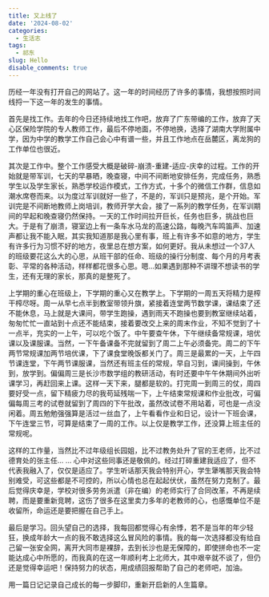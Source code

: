 ```yaml
---
title: 又上线了
date: '2024-08-02'
categories:
  - 生活志
tags:
  - 祁东
slug: Hello
disable_comments: true
---
```


历经一年没有打开自己的网站了。这一年的时间经历了许多的事情，我想按照时间线捋一下这一年的发生的事情。

首先是找工作。去年的今日还持续地找工作吧，放弃了广东带编的工作，放弃了天心区保险学院的专人教师工作，最后不停地面，不停地换，选择了湖南大学附属中学，因为中学的教学工作自己会心中有谱一些，并且工作地点在岳麓区，离龙狗的工作单位也很近。

其次是工作中。整个工作感受大概是破碎-崩溃-重建-适应-庆幸的过程。工作的开始就是带军训，七天的早暴晒，晚查寝，中间不间断地安排任务，完成任务，熟悉学生以及学生家长，熟悉学校运作模式，工作方式，十多个的微信工作群，信息如潮水席卷而来。以为度过军训就好一些了，不是的，军训只是预兆，是个开始。军训完是不间断地教师上岗培训，教师开学大会，接了一系列的教学任务，在军训期间的早起和晚查寝仍然保持。一天的工作时间拉开巨长，任务也巨多，挑战也巨大。于是有了崩溃，寝室边上有一条车水马龙的高速公路，每晚汽车鸣笛声、加速声都让我不能入眠，其实我知道那是我心里有事，班上有许多不如意的地方，学生有许多行为习惯不好的地方，夜里总在想方案，如何更好。我从未想过一个37人的班级要花这么大的心思，从班干部的任命、班级的操行分制度、每个月的月考表彰、平常的各种活动，样样都花很多心思。嗯...如果遇到那种不讲理不想读书的学生，还有无理的家长，那真的是整死了。

上学期的重心在班级上，下学期的重心又在教学上。下学期的一周五天将精力是榨干榨尽呀。周一从早七点半到教室带领升旗，紧接着连堂两节数学课，课结束了还不能休息，马上就是大课间，带学生跑操，遇到雨天不跑操也要到教室继续站着，匆匆忙忙一直站到十点还不能结束，接着要改交上来的周末作业，不知不觉到了十一点半，充实的一上午，可以吃个饭了。中午要查午休，下午继续备常规课，培优课以及课服课。当然，一下午备课备不完就留到了周二上午必须备完。周二的下午两节常规课加两节培优课，下了课食堂晚饭都关门了。周三是最累的一天，上午四节课连堂，下午两节课服课，当然还有班主任的常规，早自习到，课间操到，午休到，放学到。偏偏周三是长沙市数学组的教研活动，有时还要中午午休期间外出听课学习，再赶回来上课。这样一天下来，腿都是软的。打完周一到周三的仗，周四要好受一点，留下精疲力尽的我苟延残喘一下，上午结束常规课和作业批改，可偏偏每周三考的试卷就留到了周四的下午批改，虽然改试卷不用站着，可也是一点没闲着。周五勉勉强强算是活过一丝血了，上午看看作业和日记，设计一下班会课，下午连堂三节，可算是结束了一周的工作。以上仅是教学工作，还没算上班主任的常规呢。

这样的工作量，当然比不过年级组长园姐，比不过教务处升了官的王老师，比不过德育处的张主任... ... 心中对这些同事还是敬佩的。经过打碎重建我适应了，但不代表我融入了，仅仅是适应了。学生听话那天我会特别开心，学生犟嘴那天我会特别难受，可这些都是不可控的，所以心情也总在起起伏伏，虽然在努力克制了。最后觉得庆幸是，学校对很多劳务派遣（非在编）的老师实行了合同改革，不再是续聘，而是要重新竞聘，这伤了很多在这里卖力多年的老教师的心，也感慨单位不是收留所，命运还是要把握在自己手上。

最后是学习。回头望自己的选择，我每回都觉得心有余悸，若不是当年的年少轻狂，换成年龄大一点的我不敢选择这么冒风险的事情。我的每一次选择都没有给自己留一张安全网，离开大同市是裸辞，去到长沙也是无保障的，即使拼命也不一定能达成心中所愿的，而我真的在这一年顺利考上北师大，其中艰辛就不谈了，但仍还是觉得幸运吧！保持努力的状态，用成绩回报帮助了自己的老师吧，加油。

用一篇日记记录自己成长的每一步脚印，重新开启新的人生篇章。